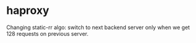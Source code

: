 # haproxy
Changing static-rr algo:  switch to next backend server only when we get 128 requests on previous server. 
